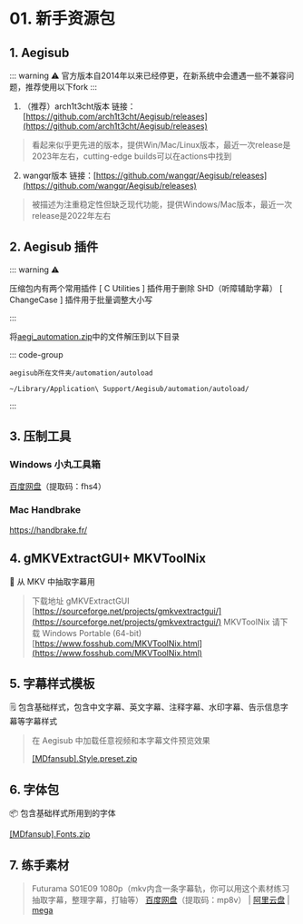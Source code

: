 # 01. 新手资源包

## 1. Aegisub

::: warning ⚠️
官方版本自2014年以来已经停更，在新系统中会遭遇一些不兼容问题，推荐使用以下fork
:::

1. （推荐）arch1t3cht版本 链接：[https://github.com/arch1t3cht/Aegisub/releases](https://github.com/arch1t3cht/Aegisub/releases)

> 看起来似乎更先进的版本，提供Win/Mac/Linux版本，最近一次release是2023年左右，cutting-edge builds可以在actions中找到

2. wangqr版本 链接：[https://github.com/wangqr/Aegisub/releases](https://github.com/wangqr/Aegisub/releases)

> 被描述为注重稳定性但缺乏现代功能，提供Windows/Mac版本，最近一次release是2022年左右


## 2. Aegisub 插件

::: warning ⚠️

压缩包内有两个常用插件
[ C Utilities ] 插件用于删除 SHD（听障辅助字幕）
[ ChangeCase ] 插件用于批量调整大小写

:::

将[aegi_automation.zip](/assets/file/aegi_automation.zip)中的文件解压到以下目录


::: code-group

``` Windows
aegisub所在文件夹/automation/autoload
```

``` Mac
~/Library/Application\ Support/Aegisub/automation/autoload/
```
:::



## 3. 压制工具
### Windows 小丸工具箱
[百度网盘](https://pan.baidu.com/s/1dHftgrqsRDHKANUDP6XWww)（提取码：fhs4）

### Mac Handbrake
https://handbrake.fr/

## 4. gMKVExtractGUI+ MKVToolNix

<aside>
🤏 从 MKV 中抽取字幕用

</aside>

> 下载地址
gMKVExtractGUI
[https://sourceforge.net/projects/gmkvextractgui/](https://sourceforge.net/projects/gmkvextractgui/)
MKVToolNix 请下载 Windows Portable (64-bit)
[https://www.fosshub.com/MKVToolNix.html](https://www.fosshub.com/MKVToolNix.html)
> 

## 5. 字幕样式模板

<aside>
🗒️ 包含基础样式，包含中文字幕、英文字幕、注释字幕、水印字幕、告示信息字幕等字幕样式

</aside>

> 在 Aegisub 中加载任意视频和本字幕文件预览效果
> 
> 
> [[MDfansub].Style.preset.zip](Windows%20%E7%94%A8%E6%88%B7%E7%9C%8B%E8%BF%99%E9%87%8C%20639bc4d6f3774a00af9cce9a08ee34fd/MDfansub.Style.preset.zip)
> 

## 6. 字体包

<aside>
📦 包含基础样式所用到的字体

</aside>

[[MDfansub].Fonts.zip](Windows%20%E7%94%A8%E6%88%B7%E7%9C%8B%E8%BF%99%E9%87%8C%20639bc4d6f3774a00af9cce9a08ee34fd/MDfansub.Fonts.zip)

## 7. 练手素材

> Futurama S01E09 1080p（mkv内含一条字幕轨，你可以用这个素材练习抽取字幕，整理字幕，打轴等）
[百度网盘](https://pan.baidu.com/s/1mHnM2eO5miHAQFZXpjfWbQ)（提取码：mp8v） | [阿里云盘](https://www.aliyundrive.com/s/EjpRVDqgPYR) | [mega](https://mega.nz/file/jU5BTKiI#_tZi1DzYmI9wH2ae9mLLjVkqUg0aMhFAKTczwcbP2XE)
> 